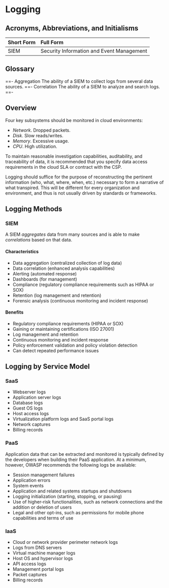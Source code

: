 # Logging

## Acronyms, Abbreviations, and Initialisms

Short Form | Full Form
:--- | :---
SIEM | Security Information and Event Management

## Glossary

==- Aggregation
The ability of a SIEM to collect logs from several data sources.
==- Correlation
The ability of a SIEM to analyze and search logs.
==-

## Overview

Four key subsystems should be monitored in cloud environments:

- *Network*. Dropped packets.
- *Disk*. Slow reads/writes.
- *Memory*. Excessive usage.
- *CPU*. High utilization.

To maintain reasonable investigation capabilities, auditability, and traceability of data, it is recommended that you specify data access requirements in the cloud SLA or contract with the CSP.

Logging should suffice for the purpose of reconstructing the pertinent information (who, what, where, when, etc.) necessary to form a narrative of what transpired. This will be different for every organization and environment, and thus is not usually driven by standards or frameworks.

## Logging Methods

### SIEM

A SIEM *aggregates* data from many sources and is able to make *correlations* based on that data.

#### Characteristics

- Data aggregation (centralized collection of log data)
- Data correlation (enhanced analysis capabilities)
- Alerting (automated response)
- Dashboards (for management)
- Compliance (regulatory compliance requirements such as HIPAA or SOX)
- Retention (log management and retention)
- Forensic analysis (continuous monitoring and incident response)

#### Benefits

- Regulatory compliance requirements (HIPAA or SOX)
- Gaining or maintaining certifications (ISO 27001)
- Log management and retention
- Continuous monitoring and incident response
- Policy enforcement validation and policy violation detection
- Can detect repeated performance issues

## Logging by Service Model

### SaaS

- Webserver logs
- Application server logs
- Database logs
- Guest OS logs
- Host access logs
- Virtualization platform logs and SaaS portal logs
- Network captures
- Billing records

### PaaS

Application data that can be extracted and monitored is typically defined by the developers when building their PaaS application. At a minimum, however, OWASP recommends the following logs be available:

- Session management failures
- Application errors
- System events
- Application and related systems startups and shutdowns
- Logging initialization (starting, stopping, or pausing)
- Use of higher-risk functionalities, such as network connections and the addition or deletion of users
- Legal and other opt-ins, such as permissions for mobile phone capabilities and terms of use

### IaaS

- Cloud or network provider perimeter network logs
- Logs from DNS servers
- Virtual machine manager logs
- Host OS and hypervisor logs
- API access logs
- Management portal logs
- Packet captures
- Billing records
